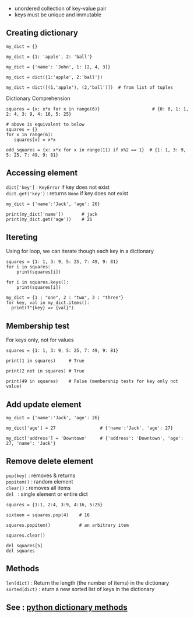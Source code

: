 * unordered collection of key-value pair
* keys must be unique and immutable

## Creating dictionary
```
my_dict = {}

my_dict = {1: 'apple', 2: 'ball'}

my_dict = {'name': 'John', 1: [2, 4, 3]}

my_dict = dict({1:'apple', 2:'ball'})

my_dict = dict([(1,'apple'), (2,'ball')])  # from list of tuples
```
Dictionary Comprehension
```
squares = {x: x*x for x in range(6)}                    # {0: 0, 1: 1, 2: 4, 3: 9, 4: 16, 5: 25}

# above is equivalent to below
squares = {}
for x in range(6):
   squares[x] = x*x
   
odd_squares = {x: x*x for x in range(11) if x%2 == 1}  # {1: 1, 3: 9, 5: 25, 7: 49, 9: 81}
```

## Accessing element
`dict['key']` : `KeyError` if key does not exist    
`dict.get('key')` : returns `None` if key does not exist
```
my_dict = {'name':'Jack', 'age': 26}

print(my_dict['name'])       # jack
print(my_dict.get('age'))    # 26
```

## Itereting
Using for loop, we can iterate though each key in a dictionary
```
squares = {1: 1, 3: 9, 5: 25, 7: 49, 9: 81}
for i in squares:
    print(squares[i])
    
for i in squares.keys():
    print(squares[i])

my_dict = {1 : "one", 2 : "two", 3 : "three"}
for key, val in my_dict.items():
  print(f"{key} => {val}")
```

## Membership test
For keys only, not for values
```
squares = {1: 1, 3: 9, 5: 25, 7: 49, 9: 81}

print(1 in squares)     # True

print(2 not in squares) # True

print(49 in squares)    # False (membership tests for key only not value)
```

## Add update element
```
my_dict = {'name':'Jack', 'age': 26}

my_dict['age'] = 27                 # {'name':'Jack', 'age': 27}

my_dict['address'] = 'Downtown'     # {'address': 'Downtown', 'age': 27, 'name': 'Jack'}
```

## Remove delete element
`pop(key)` : removes & returns    
`popitem()` : random element    
`clear()` : removes all items    
`del ` : single element or entire dict
```
squares = {1:1, 2:4, 3:9, 4:16, 5:25}  

sixteen = squares.pop(4)    # 16

squares.popitem()           # an arbitrary item

squares.clear()

del squares[5]  
del squares
```

## Methods
`len(dict)` : Return the length (the number of items) in the dictionary    
`sorted(dict)` : eturn a new sorted list of keys in the dictionary    
## See : [python dictionary methods](https://www.programiz.com/python-programming/methods/dictionary/)
